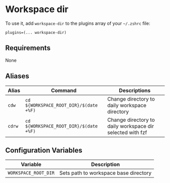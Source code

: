 # Workspace dir


To use it, add `workspace-dir` to the plugins array of your `~/.zshrc` file:

```
plugins=(... workspace-dir)
```

## Requirements

None

## Aliases

| Alias  | Command                                | Descriptions                                  |
|--------|----------------------------------------|-----------------------------------------------|
| `cdw`  | `cd ${WORKSPACE_ROOT_DIR}/$(date +%F)` | Change directory to daily workspace directory |
| `cdrw` | `cd ${WORKSPACE_ROOT_DIR}/$(date +%F)` | Change directory to daily workspace dir selected with fzf |

## Configuration Variables

| Variable  | Description                                        |
|--------|-------------------------------------------------------|
| `WORKSPACE_ROOT_DIR`  | Sets path to workspace base directory  |
